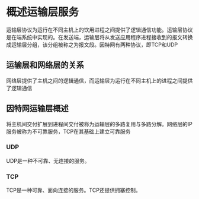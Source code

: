 # 概述运输层服务

运输层协议为运行在不同主机上的饮用进程之间提供了逻辑通信功能。运输层协议是在端系统中实现的。在发送端，运输层将从发送应用程序进程接收到的报文转换成运输层分组，该分组被称之为报文段。因特网有两种协议，即TCP和UDP

## 运输层和网络层的关系

网络层提供了主机之间的逻辑通信，而运输层为运行在不同主机上的进程之间提供了逻辑通信

## 因特网运输层概述

将主机间交付扩展到进程间交付被称为运输层的多路复用与多路分解。网络层的IP服务被称为不可靠服务，TCP在其基础上建立可靠服务

### UDP

UDP是一种不可靠、无连接的服务。

### TCP

TCP是一种可靠、面向连接的服务。TCP还提供拥塞控制。
